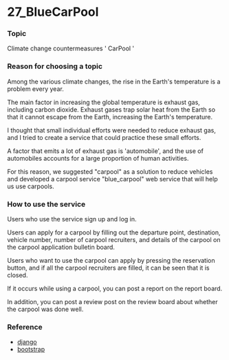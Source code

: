 # 27_BlueCarPool
### Topic

Climate change countermeasures ' CarPool '

### Reason for choosing a topic


Among the various climate changes, the rise in the Earth's temperature is a problem every year.

The main factor in increasing the global temperature is exhaust gas, including carbon dioxide. Exhaust gases trap solar heat from the Earth so that it cannot escape from the Earth, increasing the Earth's temperature.

I thought that small individual efforts were needed to reduce exhaust gas, and I tried to create a service that could practice these small efforts.

A factor that emits a lot of exhaust gas is 'automobile', and the use of automobiles accounts for a large proportion of human activities.

For this reason, we suggested "carpool" as a solution to reduce vehicles and developed a carpool service "blue_carpool" web service that will help us use carpools.


### How to use the service

Users who use the service sign up and log in.

Users can apply for a carpool by filling out the departure point, destination, vehicle number, number of carpool recruiters, and details of the carpool on the carpool application bulletin board.

Users who want to use the carpool can apply by pressing the reservation button, and if all the carpool recruiters are filled, it can be seen that it is closed.

If it occurs while using a carpool, you can post a report on the report board.

In addition, you can post a review post on the review board about whether the carpool was done well.

### Reference

+ [django](https://www.djangoproject.com/)
+ [bootstrap](https://getbootstrap.com/)






